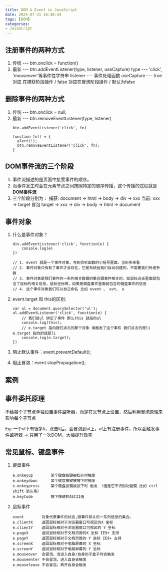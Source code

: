 ```yaml
---
title: DOM & Event in JavaScript
date: 2024-07-31 16:48:44
tags: [DOM]
categories: 
- JavaScript
---
```

## 注册事件的两种方式

1. 传统 --- btn.onclick = function()
2. 最新 --- btn.addEventListener(type, listener, useCapture)
   type --- 'click', 'mouseover'等事件性字符串
   listener --- 事件处理函数
   useCapture --- true 对应 在捕获阶段操作 / false 对应在冒泡阶段操作 / 默认为false

## 删除事件的两种方式

1. 传统 --- btn.onclick = null;
2. 最新 --- btn.removeEventListener(type, listener)
   ```点一次就消失
   btn.addEventListener('click', fn)

   function fn() = {
     alert(!);
     btn.removeEventListener('click', fn);
   }
   ```

## DOM事件流的三个阶段

1. 事件流描述的是页面中接受事件的顺序。
2. 而事件发生时会在元素节点之间按照特定的顺序传播，这个传播的过程就是**DOM事件流**
3. 三个阶段分别为：
   捕获: document -> html -> body -> div -> xxx
   当前: xxx -> target
   冒泡 target -> xxx -> div -> body -> html -> document

## 事件对象

1. 什么是事件对象？

   ```
   div.addEventListener('click', function(e) {
       console.log(e)
   })

   // 1. event 就是一个事件对象，写到侦听函数的小括号里面，当形参来看
   // 2. 事件对象只有有了事件才会存在，它是系统给我们自动创建的，不需要我们传递参数
   // 3. 事件对象是我们事件的一系列相关数据的集合跟事件相关的，如鼠标点击里面就包含了鼠标的相关信息，鼠标坐标啊，如果是键盘事件里面就包含的键盘事件的信息
   // 4. 这个事件对象我们可以自己命名 比如 event 、 evt、 e

   ```
2. event.target 和 this的区别:

   ```
   var ul = document.querySelector('ul');
   ul.addEventListener('click', function(e) {
       // 我们给ul 绑定了事件 那么this 就指向ul
       console.log(this);
       // e.target 指向我们点击的那个对象 谁触发了这个事件 我们点击的是li e.target 指向的就是li
       console.log(e.target);
   })
   ```
3. 阻止默认事件：event.preventDefault();
4. 阻止冒泡：event.stopPropagation();

## 案例

## 事件委托原理

不给每个子节点单独设置事件监听器，而是在父节点上设置，然后利用冒泡原理来影响每个子节点

Eg: 一个ul下有很多li，点击li后，会冒泡到ul上，ul上有注册事件，所以会触发事件监听器 -> 只用了一次DOM，大幅提升效率

## 常见鼠标、键盘事件

1. 键盘事件
   ```
   e.onkeyup        某个键盘按键被松开时触发
   e.onkeydown      某个键盘按键被按下时触发
   e.onkeypress     某个键盘按键被按下时 触发 （但是它不识别功能键 比如 ctrl shift 箭头等）
   e.keyCode        按下按键的ASCII值
   ```
2. 鼠标事件
   ```
   event        对象代表事件的状态,跟事件相关的一系列信息的集合。
   e.clientX    返回鼠标相对于浏览器窗口可视区的X 坐标
   e.clientY    返回鼠标相对于浏览器窗口可视区的 Y 坐标
   e.pageX      返回鼠标相对于文档页面的X 坐标 IE9+ 支持
   e.pageY      返回鼠标相对于文档页面的 Y 坐标 IE9+ 支持
   e.screenX    返回鼠标相对于电脑屏幕的 X 坐标
   e.screenY    返回鼠标相对于电脑屏幕的 Y 坐标
   e.mouseover  会冒泡，当进入自身/自身的子盒子时会触发
   e.mouseenter 不会冒泡，进入自身会触发
   e.mouseleave 不会冒泡，离开自身会触发
   ```
